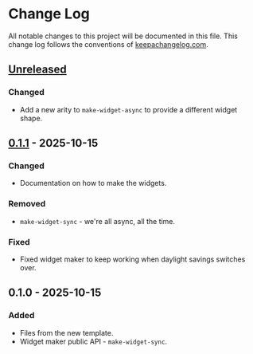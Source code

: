 # Change Log
All notable changes to this project will be documented in this file. This change log follows the conventions of [keepachangelog.com](http://keepachangelog.com/).

## [Unreleased]
### Changed
- Add a new arity to `make-widget-async` to provide a different widget shape.

## [0.1.1] - 2025-10-15
### Changed
- Documentation on how to make the widgets.

### Removed
- `make-widget-sync` - we're all async, all the time.

### Fixed
- Fixed widget maker to keep working when daylight savings switches over.

## 0.1.0 - 2025-10-15
### Added
- Files from the new template.
- Widget maker public API - `make-widget-sync`.

[Unreleased]: https://github.com/backend/backend/compare/0.1.1...HEAD
[0.1.1]: https://github.com/backend/backend/compare/0.1.0...0.1.1

